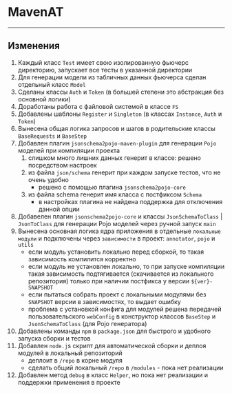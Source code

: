 MavenAT
======================

***********************************************

Изменения
-----

1. Каждый класс `Test` имеет свою изолированную фьючерс директорию, запускает все тесты в указанной директории
2. Для генерации модели из табличных данных фьючерса сделан отдельный класс `Model`
3. Сделаны классы `Auth` и `Token` (в большей степени это абстракция без основной логики)
4. Доработаны работа с файловой системой в классе `FS`
5. Добавлены шаблоны `Register` и `Singleton` (в классах `Instance`, `Auth` и `Token`)
6. Вынесена общая логика запросов и шагов в родительские классы `BaseRequests` и `BaseStep`
7. Добавлен плагин `jsonschema2pojo-maven-plugin` для генерации `Pojo` моделей при компиляции проекта
   1. слишком много лишних данных генерит в классе: решено посредством настроек
   2. из файла `json/schema` генерит при каждом запуске тестов, что не очень удобно
       - решено с помощью плагина `jsonschema2pojo-core`
   3. из файла schema генерит имя класса с постфиксом `Schema`
       - в настройках плагина не найдена поддержка для отключения данной опции
8. Добавелен плагин `jsonschema2pojo-core` и классы `JsonSchemaToClass` | `JsonToClass` для генерации Pojo моделей через ручной запуск `main`
9. Вынесена основная логика ядра приложения в отдельные `локальные модули` и подключены через `зависимости` в проект: `annotator`, `pojo` и `utils`
   - если модуль установить локально перед сборкой, то такая зависимость компилится корректно
   - если модуль не установлен локально, то при запуске компиляции такая зависимость подтягивается
     (скачивается из локального репозитория) только при наличии постфикса у версии `${ver}-SNAPSHOT`
   - если пытаться собрать проект с локальными модулями без `SNAPSHOT` версии в зависимостях, то выдает ошибку
   - проблема с установкой конфига для модулей решена передачей пользовательского `webConfig` в конструктор классов `BaseStep` и `JsonSchemaToClass` (для Pojo генератора)
10. Добавлены команды `npm` в `package.json` для быстрого и удобного запуска сборки и тестов
11. Добавлен `node.j`s скрипт для автоматической сборки и деплоя модулей в локальный репозиторий
    - деплоит в `/repo` в корне модуля
    - сделать общий локальный `/repo` в `/modules` - пока нет реализации
12. Добавлен метод `debug` в класс `Helper`, но пока нет реализации и поддержки применения в проекте
